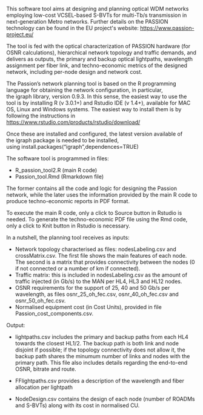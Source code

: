 This software tool aims at designing and planning optical WDM networks employing low-cost VCSEL-based S-BVTs for multi-Tb/s transmission in next-generation Metro networks. Further details on the PASSION technology can be found in the EU project's website: https://www.passion-project.eu/ 

The tool is fed with the optical characterization of PASSION hardware (for OSNR calculations), hierarchical network topology and traffic demands, and delivers as outputs, the primary and backup optical lightpaths, wavelength assignment per fiber link, and techno-economic metrics of the designed network, including per-node design and network cost.

The Passion’s network planning tool is based on the R programming language for obtaining the network configuration, in particular, the igraph library, version 0.9.3. In this sense, the easiest way to use the tool is by installing R (v 3.0.1+) and Rstudio IDE (v 1.4+), available for MAC OS, Linux and Windows systems. The easiest way to install them is by following the instructions in https://www.rstudio.com/products/rstudio/download/

Once these are installed and configured, the latest version available of the igraph package is needed to be installed, using install.packages(“igraph”,dependences=TRUE) 

The software tool is programmed in files: 
- R_passion_tool2.R (main R code) 
- Passion_tool.Rmd (Rmarkdown file)

The former contains all the code and logic for designing the Passion network, while the later uses the information provided by the main R code to produce techno-economic reports in PDF format. 

To execute the main R code, only a click to Source button in Rstudio is needed. To generate the techno-economic PDF file using the Rmd code, only a click to Knit button in Rstudio is necessary. 

In a nutshell, the planning tool receives as inputs: 

- Network topology characterised as files: nodesLabeling.csv and crossMatrix.csv. The first file shows the main features of each node. The second is a matrix that provides connectivity between the nodes (0 if not connected or a number of km if connected). 
- Traffic matrix: this is included in nodesLabeling.csv as the amount of traffic injected (in Gb/s) to the MAN per HL4, HL3 and HL12 nodes. 
- OSNR requirements for the support of 25, 40 and 50 Gb/s per wavelength, as files osnr_25_oh_fec.csv, osnr_40_oh_fec.csv and osnr_50_oh_fec.csv. 
- Normalised equipment cost (in Cost Units), provided in file Passion_cost_components.csv. 

Output:  

- lightpaths.csv includes the primary and backup paths from each HL4 towards the closest HL1/2. The backup path is both link and node disjoint if possible; if the topology connectivity does not allow it, the backup path shares the minumum number of links and nodes with the primary path. This file also includes details regarding the end-to-end OSNR, bitrate and route. 

- FFlightpaths.csv provides a description of the wavelength and fiber allocation per lightpath 

- NodeDesign.csv contains the design of each node (number of ROADMs and S-BVTs) along with its cost in normalised CU. 
